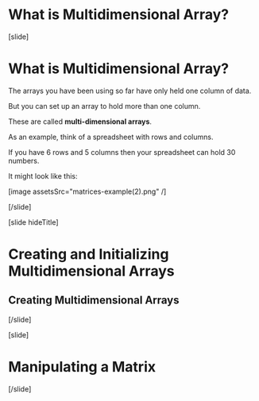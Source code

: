 # What is Multidimensional Array?

[slide]

# What is Multidimensional Array?

The arrays you have been using so far have only held one column of data.

But you can set up an array to hold more than one column.

These are called **multi-dimensional arrays**.

As an example, think of a spreadsheet with rows and columns.

If you have 6 rows and 5 columns then your spreadsheet can hold 30 numbers.

It might look like this:

[image assetsSrc="matrices-example(2).png" /]



[/slide]

[slide hideTitle]

# Creating and Initializing Multidimensional Arrays

## Creating Multidimensional Arrays


[/slide]

[slide]

# Manipulating a Matrix

[/slide]